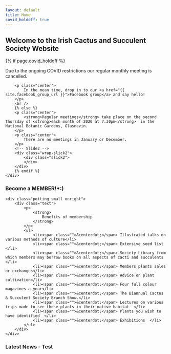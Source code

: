 ```yaml
---
layout: default
title: Home
covid_holdoff: true
---
```

<section class="clearfix index">
    <div id="index_banner">
    </div>
    <h2 class="index_header">
        Welcome to the Irish Cactus and Succulent Society Website
    </h2>
</section>

<!-- Calendar -->
<section class="newproducts clearfix">
    <div class="container">
        {% if page.covid_holdoff %}
        <p class="center">
            Due to the ongoing COVID restrictions our regular monthly meeting is cancelled.
        </p>

        <p class="center">
            In the mean time, drop in to our <a href="{{ site.facebook_group_url }}">Facebook group</a> and say hello!
        </p>
        <br />
        {% else %}
        <p class="center">
            <strong>Regular meetings</strong> take place on the second Thursday of <strong>each month of 2020 at 7.30pm</strong>  in the National Botanic Gardens, Glasnevin.
        </p>
        <p class="center">
            There are no meetings in January or December.
        </p>
        <!-- Slide2 -->
        <div class="wrap-slick2">
            <div class="slick2">
            </div>
        </div>
        {% endif %}
    </div>
</section>

<!-- potting party -->
<section id="" class="potting clearfix">
    <div class="potting_small onleft">
        <div class="text">
            <h3>
                Become a MEMBER!*:)
            </h3>
        </div>
    </div>

    <div class="potting_small onright">
        <div class="text">
            <p>
                <strong>
                    Benefits of membership
                </strong>
            </p>
            <ul>
                <li><span class="">&centerdot;</span> Illustrated talks on various methods of culture</li>
                <li><span class="">&centerdot;</span> Extensive seed list  </li>
                <li><span class="">&centerdot;</span> Society Library from which members may borrow books on all aspects of cacti and succulents </li>
                <li><span class="">&centerdot;</span> Members plants sales or exchanges</li>
                <li><span class="">&centerdot;</span> Advice on plant cultivation</li>
                <li><span class="">&centerdot;</span> Four full colour magazines a year</li>
                <li><span class="">&centerdot;</span> The Biannual Cactus & Succulent Society Branch Show.</li>
                <li><span class="">&centerdot;</span> Lectures on various trips made to see these plants in their native habitat  </li>
                <li><span class="">&centerdot;</span> Plants you wish to have identified  </li>
                <li><span class="">&centerdot;</span> Exhibitions  </li>
            </ul>
        </div>
    </div>
</section>

<section class="stories clearfix">
    <div class="container">
        <h3 class="center">
            Latest News - Test
        </h3>
        <!-- blog post -->
    </div>
</section>
